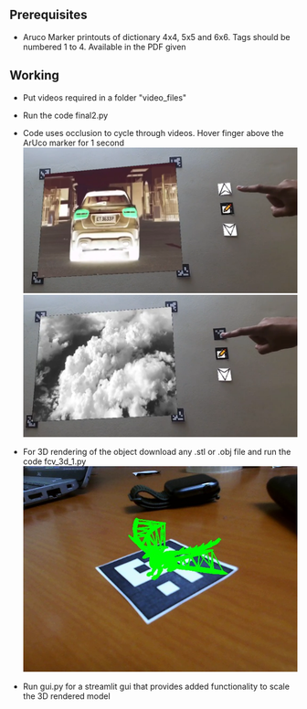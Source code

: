 ## Prerequisites
* Aruco Marker printouts of dictionary 4x4, 5x5 and 6x6. Tags should be numbered 1 to 4. Available in the PDF given

## Working
* Put videos required in a folder "video_files" 
* Run the code final2.py 
* Code uses occlusion to cycle through videos. Hover finger above the ArUco marker for 1 second
![alt text](<Images/Screenshot 2024-11-08 195918.png>)
![alt text](<Images/Screenshot 2024-11-08 200014.png>)

* For 3D rendering of the object download any .stl or .obj file and run the code fcv_3d_1.py
![alt text](Images/3drender.jpeg)

* Run gui.py for a streamlit gui that provides added functionality to scale the 3D rendered model
